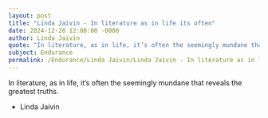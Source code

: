 ```yaml
---
layout: post
title: "Linda Jaivin - In literature as in life its often"
date: 2024-12-28 12:00:00 -0000
author: Linda Jaivin
quote: "In literature, as in life, it’s often the seemingly mundane that reveals the greatest truths."
subject: Endurance
permalink: /Endurance/Linda Jaivin/Linda Jaivin - In literature as in life its often
---
```


In literature, as in life, it’s often the seemingly mundane that reveals the greatest truths.

- Linda Jaivin
